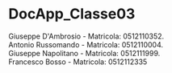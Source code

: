 # DocApp_Classe03
Giuseppe D'Ambrosio - Matricola: 0512110352.         
Antonio Russomando -  Matricola:  0512110004.         
Giuseppe Napolitano - Matricola: 0512111999.       
Francesco Bosso     - Matricola: 0512112335
